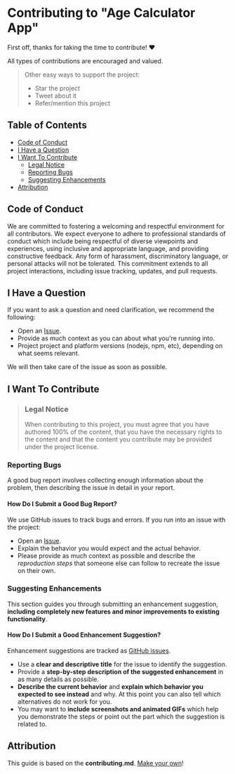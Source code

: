 # Contributing to "Age Calculator App"

First off, thanks for taking the time to contribute! ❤️

All types of contributions are encouraged and valued.

> Other easy ways to support the project:
>
> - Star the project
> - Tweet about it
> - Refer/mention this project

## Table of Contents

- [Code of Conduct](#code-of-conduct)
- [I Have a Question](#i-have-a-question)
- [I Want To Contribute](#i-want-to-contribute)
  - [Legal Notice](#legal-notice)
  - [Reporting Bugs](#reporting-bugs)
  - [Suggesting Enhancements](#suggesting-enhancements)
- [Attribution](#attribution)

## Code of Conduct

We are committed to fostering a welcoming and respectful environment for all contributors. We expect everyone to adhere to professional standards of conduct which include being respectful of diverse viewpoints and experiences, using inclusive and appropriate language, and providing constructive feedback. Any form of harassment, discriminatory language, or personal attacks will not be tolerated. This commitment extends to all project interactions, including issue tracking, updates, and pull requests.

## I Have a Question

If you want to ask a question and need clarification, we recommend the following:

- Open an [Issue](https://github.com/ionStici/age-calculator-app-fem/issues).
- Provide as much context as you can about what you're running into.
- Project project and platform versions (nodejs, npm, etc), depending on what seems relevant.

We will then take care of the issue as soon as possible.

## I Want To Contribute

> ### Legal Notice
>
> When contributing to this project, you must agree that you have authored 100% of the content, that you have the necessary rights to the content and that the content you contribute may be provided under the project license.

### Reporting Bugs

A good bug report involves collecting enough information about the problem, then describing the issue in detail in your report.

#### How Do I Submit a Good Bug Report?

We use GitHub issues to track bugs and errors. If you run into an issue with the project:

- Open an [Issue](https://github.com/ionStici/age-calculator-app-fem/issues).
- Explain the behavior you would expect and the actual behavior.
- Please provide as much context as possible and describe the _reproduction steps_ that someone else can follow to recreate the issue on their own.

### Suggesting Enhancements

This section guides you through submitting an enhancement suggestion, **including completely new features and minor improvements to existing functionality**.

#### How Do I Submit a Good Enhancement Suggestion?

Enhancement suggestions are tracked as [GitHub issues](https://github.com/ionStici/age-calculator-app-fem/issues).

- Use a **clear and descriptive title** for the issue to identify the suggestion.
- Provide a **step-by-step description of the suggested enhancement** in as many details as possible.
- **Describe the current behavior** and **explain which behavior you expected to see instead** and why. At this point you can also tell which alternatives do not work for you.
- You may want to **include screenshots and animated GIFs** which help you demonstrate the steps or point out the part which the suggestion is related to.

## Attribution

This guide is based on the **contributing.md**. [Make your own](https://contributing.md/)!
